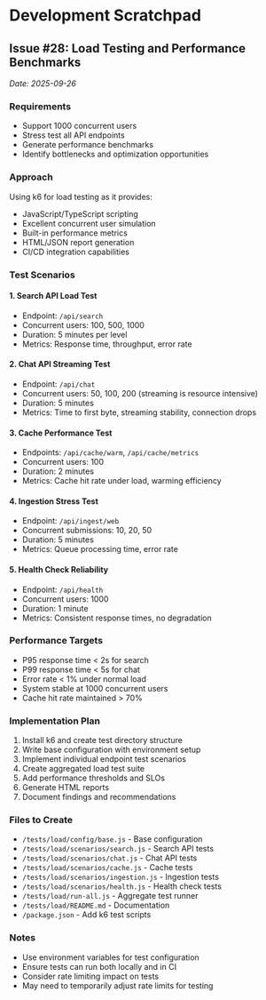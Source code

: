 # Development Scratchpad

## Issue #28: Load Testing and Performance Benchmarks
*Date: 2025-09-26*

### Requirements
- Support 1000 concurrent users
- Stress test all API endpoints
- Generate performance benchmarks
- Identify bottlenecks and optimization opportunities

### Approach
Using k6 for load testing as it provides:
- JavaScript/TypeScript scripting
- Excellent concurrent user simulation
- Built-in performance metrics
- HTML/JSON report generation
- CI/CD integration capabilities

### Test Scenarios

#### 1. Search API Load Test
- Endpoint: `/api/search`
- Concurrent users: 100, 500, 1000
- Duration: 5 minutes per level
- Metrics: Response time, throughput, error rate

#### 2. Chat API Streaming Test
- Endpoint: `/api/chat`
- Concurrent users: 50, 100, 200 (streaming is resource intensive)
- Duration: 5 minutes
- Metrics: Time to first byte, streaming stability, connection drops

#### 3. Cache Performance Test
- Endpoints: `/api/cache/warm`, `/api/cache/metrics`
- Concurrent users: 100
- Duration: 2 minutes
- Metrics: Cache hit rate under load, warming efficiency

#### 4. Ingestion Stress Test
- Endpoint: `/api/ingest/web`
- Concurrent submissions: 10, 20, 50
- Duration: 5 minutes
- Metrics: Queue processing time, error rate

#### 5. Health Check Reliability
- Endpoint: `/api/health`
- Concurrent users: 1000
- Duration: 1 minute
- Metrics: Consistent response times, no degradation

### Performance Targets
- P95 response time < 2s for search
- P99 response time < 5s for chat
- Error rate < 1% under normal load
- System stable at 1000 concurrent users
- Cache hit rate maintained > 70%

### Implementation Plan
1. Install k6 and create test directory structure
2. Write base configuration with environment setup
3. Implement individual endpoint test scenarios
4. Create aggregated load test suite
5. Add performance thresholds and SLOs
6. Generate HTML reports
7. Document findings and recommendations

### Files to Create
- `/tests/load/config/base.js` - Base configuration
- `/tests/load/scenarios/search.js` - Search API tests
- `/tests/load/scenarios/chat.js` - Chat API tests
- `/tests/load/scenarios/cache.js` - Cache tests
- `/tests/load/scenarios/ingestion.js` - Ingestion tests
- `/tests/load/scenarios/health.js` - Health check tests
- `/tests/load/run-all.js` - Aggregate test runner
- `/tests/load/README.md` - Documentation
- `/package.json` - Add k6 test scripts

### Notes
- Use environment variables for test configuration
- Ensure tests can run both locally and in CI
- Consider rate limiting impact on tests
- May need to temporarily adjust rate limits for testing